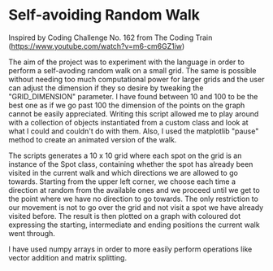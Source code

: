 # Self-avoiding Random Walk

Inspired by Coding Challenge No. 162 from The Coding Train (https://www.youtube.com/watch?v=m6-cm6GZ1iw)

The aim of the project was to experiment with the language in order to perform a self-avoding random walk on a small grid. The same is possible without needing too much 
computational power for larger grids and the user can adjust the dimension if they so desire by tweaking the "GRID_DIMENSION" parameter. I have found between 10 and 100 
to be the best one as if we go past 100 the dimension of the points on the graph cannot be easily appreciated.
Writing this script allowed me to play around with a collection of objects instantiated from a custom class and look at what I could and couldn't do with them. Also, I 
used the matplotlib "pause" method to create an animated version of the walk.

The scripts generates a 10 x 10 grid where each spot on the grid is an instance of the Spot class, containing whether the spot has already been visited in the current 
walk and which directions we are allowed to go towards. Starting from the upper left corner, we choose each time a direction at random from the available ones and we 
proceed until we get to the point where we have no direction to go towards. The only restriction to our movement is not to go over the grid and not visit a spot we have 
already visited before. The result is then plotted on a graph with coloured dot expressing the starting, intermediate and ending positions the current walk went through. 

I have used numpy arrays in order to more easily perform operations like vector addition and matrix splitting.
